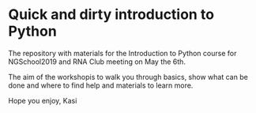 # Quick and dirty introduction to Python
The repository with materials for the Introduction to Python course for NGSchool2019 and RNA Club meeting on May the 6th.

The aim of the workshopis to walk you through basics, show what can be done and where to find help and materials to learn more. 

Hope you enjoy,
Kasi

